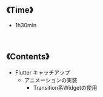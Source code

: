 ## 《Time》
- 1h30min

<br>

## 《Contents》
- Flutter キャッチアップ
  - アニメーションの実装
    - Transition系Widgetの使用
